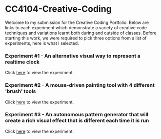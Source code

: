# CC4104-Creative-Coding

Welcome to my submission for the Creative Coding Portfolio. Below are links to each experiment which demonstrate a variety of creative code techniques and variations learnt both during and outside of classes. Before starting this work, we were required to pick three options from a list of experiments, here is what I selected.

### Experiment #1 - An alternative visual way to represent a realtime clock

Click [here](Experiment-One.md) to view the experiment.

### Experiment #2 - A mouse-driven painting tool with 4 different 'brush' tools 

Click [here](Experiment-Two.md) to view the experiment.

### Experiment #3 - An autonomous pattern generator that will create a rich visual effect that is different each time it is run

Click [here](Experiment-Three.md) to view the experiment.
